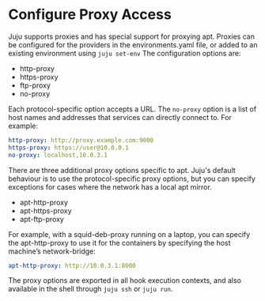 # Configure Proxy Access

Juju supports proxies and has special support for proxying apt. Proxies can be
configured for the providers in the environments.yaml file, or added to an
existing environment using `juju set-env` The configuration options are:

  - http-proxy
  - https-proxy
  - ftp-proxy
  - no-proxy

Each protocol-specific option accepts a URL. The `no-proxy` option is a list of
host names and addresses that services can directly connect to. For example:

```yaml
http-proxy: http://proxy.example.com:9000
https-proxy: https://user@10.0.0.1
no-proxy: localhost,10.0.3.1
```

There are three additional proxy options specific to apt. Juju's default
behaviour is to use the protocol-specific proxy options, but you can specify
exceptions for cases where the network has a local apt mirror.

  - apt-http-proxy
  - apt-https-proxy
  - apt-ftp-proxy

For example, with a squid-deb-proxy running on a laptop, you can specify the
apt-http-proxy to use it for the containers by specifying the host machine’s
network-bridge:

```yaml
apt-http-proxy: http://10.0.3.1:8000
```

The proxy options are exported in all hook execution contexts, and also
available in the shell through `juju ssh` or `juju run`.
